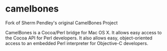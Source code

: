 # camelbones

Fork of Sherm Pendley's original CamelBones Project

CamelBones is a Cocoa/Perl bridge for Mac OS X. It allows easy access to the Cocoa API for Perl developers. It also allows easy, object-oriented access to an embedded Perl interpreter for Objective-C developers.


